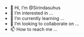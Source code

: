 - 👋 Hi, I’m @Sirindasuhus
- 👀 I’m interested in ...
- 🌱 I’m currently learning ...
- 💞️ I’m looking to collaborate on ...
- 📫 How to reach me ...

<!---
Sirindasuhus/Sirindasuhus is a ✨ special ✨ repository because its `README.md` (this file) appears on your GitHub profile.
You can click the Preview link to take a look at your changes.
--->
